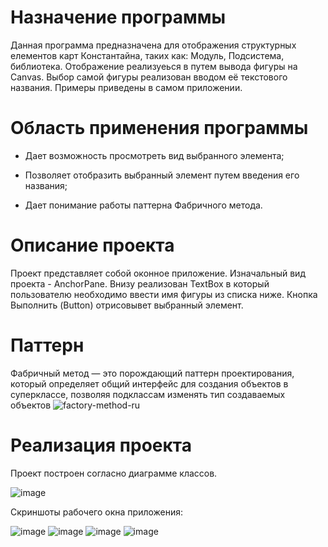 # Назначение программы 

Данная программа предназначена для отображения структурных елементов карт Константайна, таких как: Модуль, Подсистема, библиотека. Отображение реализуеься в путем вывода фигуры на Canvas. Выбор самой фигуры реализован вводом её текстового названия. Примеры приведены в самом приложении.

# Область применения программы

* Дает возможность просмотреть вид выбранного элемента;

* Позволяет отобразить выбранный элемент путем введения его названия;

* Дает понимание работы паттерна Фабричного метода.

# Описание проекта

Проект представляет собой оконное приложение. Изначальный вид проекта - AnchorPane. Внизу реализован TextBox в который пользователю необходимо ввести имя фигуры из списка ниже. Кнопка Выполнить (Button) отрисовывет выбранный элемент.

# Паттерн

Фабричный метод — это порождающий паттерн проектирования, который определяет общий интерфейс для создания объектов в суперклассе, позволяя подклассам изменять тип создаваемых объектов 
![factory-method-ru](https://user-images.githubusercontent.com/80450495/120371987-48efa700-c31f-11eb-9d8d-f349d5e3d93f.png)


# Реализация проекта

Проект построен согласно диаграмме классов.

![image](https://user-images.githubusercontent.com/80450495/120213844-5f710200-c23c-11eb-8076-9513afe716d0.png)

Скриншоты рабочего окна приложения:

![image](https://user-images.githubusercontent.com/80450495/120213901-71eb3b80-c23c-11eb-9eb3-9d25588f7f0e.png)
![image](https://user-images.githubusercontent.com/80450495/120213939-7b74a380-c23c-11eb-9b1f-79e9b9486d15.png)
![image](https://user-images.githubusercontent.com/80450495/120213978-87606580-c23c-11eb-93a4-e69e2bb2d2b4.png)
![image](https://user-images.githubusercontent.com/80450495/120214008-90513700-c23c-11eb-829a-20458dd5da03.png)

